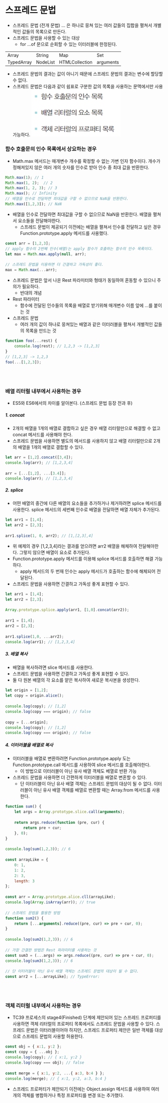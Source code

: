 # 스프레드 문법

- 스프레드 문법 (전개 문법) ... 은 하나로 뭉쳐 있는 여러 값들의 집합을 펼쳐서 개별적인 값들의 목록으로 만든다.
- 스프레드 문법을 사용할 수 있는 대상
    - for ...of 문으로 순회할 수 있는 이터러블에 한정된다.

|            |          |                |           |
| ---------- | -------- | -------------- | --------- |
| Array      | String   | Map            | Set       |
| TypedArray | NodeList | HTMLCollection | arguments |

- 스프레드 문법의 결과는 값이 아니기 때문에 스프레드 문법의 결과는 변수에 할당할 수 없다.
- 스프레드 문법은 다음과 같이 쉼표로 구분한 값의 목록을 사용하는 문맥에서만 사용 가능하다.
![1687674340824](image/임소은/1687674340824.png)

### 함수 호출문의 인수 목록에서 상요하는 경우
- Math.max 메서드는 매개변수 개수를 확정할 수 없는 가변 인자 함수이다.
개수가 정해져있지 않은 여러 개의 숫자를 인수로 받아 인수 중 최대 값을 반환한다.

```javascript
Math.max(1); // 1
Math.max(1, 2);  // 2
Math.max(1, 2, 3); // 3
Math.max(); // Infinity
// 배열을 인수로 전달하면 최대값을 구할 수 없으므로 NaN을 반환한다.
Math.max([1,2,3]); // NaN   
```
- 배열을 인수로 전달하면 최대값을 구할 수 없으므로 NaN을 반환한다.
배열을 펼쳐서 요소들을 전달해야한다.
    - 스프레드 문법이 제공되기 이전에는 배열을 펼쳐서 인수를 전달하고 싶은 경우 Function.prototype.apply 메서드를 사용했다.

```javascript
const arr = [1,2,3];
// apply 함수의 2번째 인수(배열)는 apply 함수가 호출하는 함수의 인수 목록이다.
let max = Math.max.apply(null, arr);

// 스프레드 문법을 이용하면 더 간결하고 가독성이 좋다.
max = Math.max(...arr);
```

- 스프레드 문법은 앞서 나온 Rest 파라미터와 형태가 동일하여 혼동할 수 있으니 주의가 필요하다.
    - 반대의 개념
- Rest 파라미터
    - 함수에 전달된 인수들의 목록을 배열로 받기위해 매개변수 이름 앞에 ...를 붙이는 것
- 스프레드 문법
    - 여러 개의 값이 하나로 뭉쳐있는 배열과 같은 이터러블을 펼쳐서 개별적인 값들의 목록을 만드는 것

```javascript
function foo(...rest) {
    console.log(rest); // 1,2,3 -> [1,2,3]
}
// [1,2,3] -> 1,2,3
foo(...[1,2,3]);
```

<br/>
<br/>

### 배열 리터럴 내부에서 사용하는 경우
- ES5와 ES6에서의 차이를 알아본다. (스프레드 문법 등장 전과 후)

##### 1. concat
- 2개의 배열을 1개의 배열로 결합하고 싶은 경우 배열 리터럴만으로 해결할 수 없고 concat 메서드를 사용해야 한다.
- 스프레드 문법을 사용하면 별도의 메서드를 사용하지 않고 배열 리터럴만으로 2개의 배열을 1개의 배열로 결합할 수 있다.

```javascript
let arr = [1,2].concat([3,4]);
console.log(arr); // [1,2,3,4]

arr = [...[1,2], ...[3.4]];
console.log(arr); // [1,2,3,4]
```

##### 2. splice
- 어떤 배열의 중간에 다른 배열의 요소들을 추가하거나 제거하려면 splice 메서드를 사용한다.
splice 메서드의 세번째 인수로 배열을 전달하면 배열 자체가 추가된다.

```javascript
let arr1 = [1,4];
let arr2 = [2,3];

arr1.splice(1, 0, arr2); // [1,[2,3],4]
```
- 위 예제의 경우 [1,2,3,4]라는 결과를 얻으려면 arr2 배열을 해체하여 전달해야한다.
그렇지 않으면 배열이 요소로 추가된다.
- Function.prototype.apply 메서드를 이용해 splice 메서드를 호출하면 해결 가능하다.
    - apply 메서드의 두 번재 인수는 apply 메서드가 호출하는 함수에 해체되어 전달된다.
- 스프레드 문법을 사용하면 간결하고 가독성 좋게 표현할 수 있다.

```javascript
let arr1 = [1,4];
let arr2 = [2,3];

Array.prototype.splice.apply(arr1, [1,0].concat(arr2));

arr1 = [1,4];
arr2 = [2,3];

arr1.splice(1,0, ...arr2);
console.log(arr1); // [1,2,3,4]
```

##### 3. 배열 복사
- 배열을 복사하려면 slice 메서드를 사용한다.
- 스프레드 문법을 사용하면 간결하고 가독성 좋게 표현할 수 있다.
- 둘 다 원본 배열의 각 요소를 얕은 복사하여 새로운 복사본을 생성한다.

```javascript
let origin = [1,2];
let copy = origin.alice();

console.log(copy); // [1,2]
console.log(copy === origin); // false

copy = [...origin];
console.log(copy); // [1,2]
console.log(copy === origin); // false
```

##### 4. 이터러블을 배열로 복사
- 이터러블을 배열로 변환하려면 Function.prototype.apply 도는 Function.prototype.call 메서드를 사용하여 slice 메서드를 호출해야한다.
    - 이 방법으로 이터러블이 아닌 유사 배열 객체도 베열로 반환 가능
- 스프레드 문법을 사용하면 더 간편하게 이터러블을 배열로 변혼할 수 있다.
    - 단 이터러블이 아닌 유사 배열 객체는 스프레드 문법의 대상이 될 수 없다.
    이터러블이 아닌 유사 배열 객체를 배열로 변환할 때는 Array.from 메서드를 사용한다.

```javascript
function sum() {
    let args = Array.prototype.slice.call(arguments);

    return args.reduce(function (pre, cur) {
        return pre + cur;
    }, 0);
}

console.log(sum(1,2,3)); // 6

const arrayLike = {
    0: 1,
    1: 2,
    2: 3,
    length: 3
};

const arr = Array.prototype.alice.cll(arrayLike);
console.log(Array.isArray(arr)); // true

// 스프레드 문법을 활용한 방법
function sum2() {
    return [...arguments].reduce((pre, cur) => pre + cur, 0);
}

console.log(sum2(1,2,3)); // 6

// 가장 간결한 방법은 Rest 파라미터를 사용하는 것
const sum3 = (...args) => args.reduce((pre, cur) => pre + cur, 0);
console.log(sum3(1,2,3)); // 6

// 단 이터러블이 아닌 유사 배열 객체는 스프레드 문법의 대상이 될 수 없다.
const arr2 = [...arrayLike]; // TypeError:
```

<br/>
<br/>

### 객체 리터럴 내부에서 사용하는 경우
- TC39 프로세스의 stage4(Finished) 단계에 제안되어 있는 스프레드 프로퍼티를 사용하면 객체 리터럴의 프로퍼티 목록에서도 스프레드 문법을 사용할 수 있다.
스프레드 문법은 이터러블이어야 하지만, 스프레드 프로퍼티 제안은 일반 객체를 대상으로 스프레드 문법의 사용할 허용한다.

```javascript
const obj = { x:1, y:2 };
const copy = { ...obj };
console.log(copy); // { x:1, y:2 }
console.log(copy === obj); // false

const merge = { x:1, y:2, ...{ a:3, b:4 } };
console.log(merge); // { x:1, y:2, a:3, b:4 }
```
- 스프레드 프로퍼티가 제안되기 이전에는 Object.assign 메서드를 사용하여 여러 개의 객체를 병합하거나 특정 프로퍼티를 변경 또는 추가했다.

